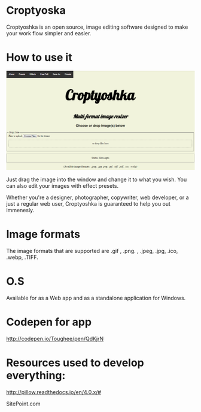 # Croptyoska

Croptyoshka is an open source, image editing software designed to make your work flow simpler and easier. 


# How to use it

![alt tag](https://raw.githubusercontent.com/Toughee/Croptyoshka/master/Resource%20images/splash%20page1.PNG)


Just drag the image into the window and change it to what you wish. You can also edit your images with effect presets.

Whether you're a designer, photographer, copywriter, web developer, or a just a regular web user, Croptyoshka is guaranteed to help you out immenesly.

# Image formats

The image formats that are supported are .gif , .png. , .jpeg, .jpg, .ico, .webp, .TIFF. 

# O.S 

Available for as a Web app and as a standalone application for Windows. 


# Codepen for app

http://codepen.io/Toughee/pen/QdKjrN


# Resources used to develop everything:

http://pillow.readthedocs.io/en/4.0.x/#

SitePoint.com

